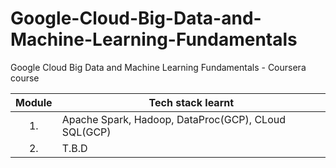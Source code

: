 # Google-Cloud-Big-Data-and-Machine-Learning-Fundamentals
Google Cloud Big Data and Machine Learning Fundamentals - Coursera course

| Module | Tech stack learnt       |
|:-----:|---------------|
| 1.    | Apache Spark, Hadoop, DataProc(GCP), CLoud SQL(GCP) |
| 2.      | T.B.D              |
